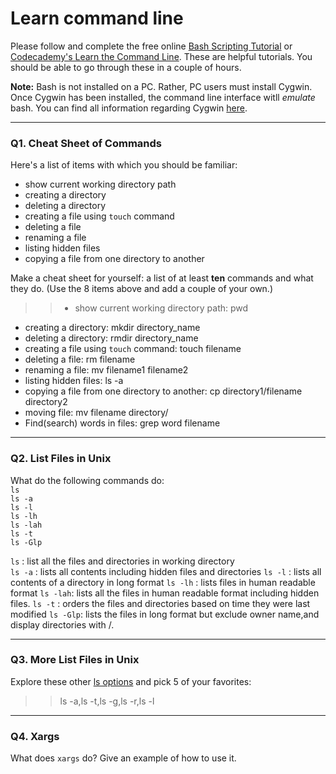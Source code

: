 # Learn command line

Please follow and complete the free online [Bash Scripting Tutorial](https://ryanstutorials.net/bash-scripting-tutorial/) or [Codecademy's Learn the Command Line](https://www.codecademy.com/learn/learn-the-command-line). These are helpful tutorials. You should be able to go through these in a couple of hours.

**Note:** Bash is not installed on a PC. Rather, PC users must install Cygwin. Once Cygwin has been installed, the command line interface witll _emulate_ bash. You can find all information regarding Cygwin [here](https://www.cygwin.com/).

---

### Q1.  Cheat Sheet of Commands  

Here's a list of items with which you should be familiar:  
* show current working directory path
* creating a directory
* deleting a directory
* creating a file using `touch` command
* deleting a file
* renaming a file
* listing hidden files
* copying a file from one directory to another

Make a cheat sheet for yourself: a list of at least **ten** commands and what they do.  (Use the 8 items above and add a couple of your own.)  

> > * show current working directory path: pwd
* creating a directory: mkdir directory_name
* deleting a directory: rmdir directory_name
* creating a file using `touch` command: touch filename
* deleting a file: rm filename
* renaming a file: mv filename1 filename2
* listing hidden files: ls -a
* copying a file from one directory to another: cp directory1/filename directory2
* moving file: mv filename directory/
* Find(search) words in files: grep word filename
---

### Q2.  List Files in Unix   

What do the following commands do:  
`ls`  
`ls -a`  
`ls -l`  
`ls -lh`  
`ls -lah`  
`ls -t`  
`ls -Glp`  

> > 
`ls` : list all the files and directories in working directory  
`ls -a`  : lists all contents including hidden files and directories
`ls -l`  : lists all contents of a directory in long format
`ls -lh` : lists files in human readable format
`ls -lah`: lists all the files in human readable format including hidden files.
`ls -t`  : orders the files and directories based on time they were last modified
`ls -Glp`: lists the files in long format but exclude owner name,and display directories with /.

---

### Q3.  More List Files in Unix  

Explore these other [ls options](http://www.techonthenet.com/unix/basic/ls.php) and pick 5 of your favorites:

> > ls -a,ls -t,ls -g,ls -r,ls -l

---

### Q4.  Xargs   

What does `xargs` do? Give an example of how to use it.

> > 

 

